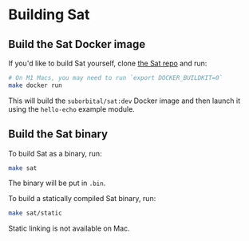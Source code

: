 # Building Sat

## Build the Sat Docker image
If you'd like to build Sat yourself, clone [the Sat repo](https://github.com/suborbital/sat) and run:
```bash
# On M1 Macs, you may need to run `export DOCKER_BUILDKIT=0`
make docker run
```
This will build the `suborbital/sat:dev` Docker image and then launch it using the `hello-echo` example module.

## Build the Sat binary
To build Sat as a binary, run:
```bash
make sat
```
The binary will be put in `.bin`.

To build a statically compiled Sat binary, run:
```bash
make sat/static
```
Static linking is not available on Mac.

